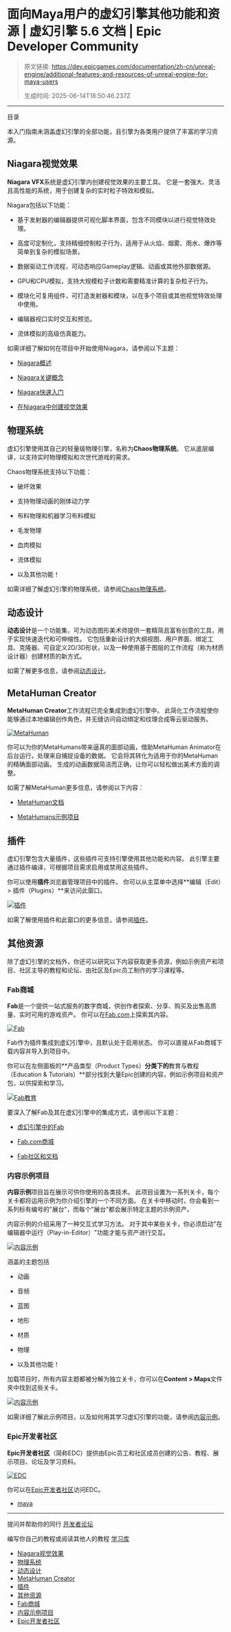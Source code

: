# 面向Maya用户的虚幻引擎其他功能和资源 | 虚幻引擎 5.6 文档 | Epic Developer Community

> 原文链接: https://dev.epicgames.com/documentation/zh-cn/unreal-engine/additional-features-and-resources-of-unreal-engine-for-maya-users
> 
> 生成时间: 2025-06-14T18:50:46.237Z

---

目录

本入门指南未涵盖虚幻引擎的全部功能，且引擎为各类用户提供了丰富的学习资源。

## Niagara视觉效果

**Niagara VFX**系统是虚幻引擎内创建视觉效果的主要工具。 它是一套强大、灵活且高性能的系统，用于创建复杂的实时粒子特效和模拟。

Niagara包括以下功能：

-   基于发射器的编辑器提供可视化脚本界面，包含不同模块以进行视觉特效处理。
    
-   高度可定制化，支持精细控制粒子行为，适用于从火焰、烟雾、雨水、爆炸等简单到复杂的模拟场景。
    
-   数据驱动工作流程，可动态响应Gameplay逻辑、动画或其他外部数据源。
    
-   GPU和CPU模拟，支持大规模粒子计数和需要精准计算的复杂粒子行为。
    
-   模块化可复用组件，可打造发射器和模块，以在多个项目或其他视觉特效处理中使用。
    
-   编辑器视口实时交互和预览。
    
-   流体模拟的高级仿真能力。
    

如需详细了解如何在项目中开始使用Niagara，请参阅以下主题：

-   [Niagara概述](https://dev.epicgames.com/documentation/zh-cn/unreal-engine/overview-of-niagara-effects-for-unreal-engine)
    
-   [Niagara关键概念](https://dev.epicgames.com/documentation/zh-cn/unreal-engine/key-concepts-in-niagara-effects-for-unreal-engine)
    
-   [Niagara快速入门](https://dev.epicgames.com/documentation/zh-cn/unreal-engine/quick-start-for-niagara-effects-in-unreal-engine)
    
-   [在Niagara中创建视觉效果](https://dev.epicgames.com/documentation/zh-cn/unreal-engine/creating-visual-effects-in-niagara-for-unreal-engine)
    

## 物理系统

虚幻引擎使用其自己的轻量级物理引擎，名称为**Chaos物理系统**。 它从底层编译，以支持实时物理模拟和次世代游戏的需求。

Chaos物理系统支持以下功能：

-   破坏效果
    
-   支持物理动画的刚体动力学
    
-   布料物理和机器学习布料模拟
    
-   毛发物理
    
-   血肉模拟
    
-   流体模拟
    
-   以及其他功能！
    

如需详细了解虚幻引擎的物理系统，请参阅[Chaos物理系统](https://dev.epicgames.com/documentation/zh-cn/unreal-engine/physics-in-unreal-engine)。

## 动态设计

**动态设计**是一个功能集，可为动态图形美术师提供一套精简且富有创意的工具，用于实现快速迭代和可伸缩性。 它包括重新设计的大纲视图、用户界面、绑定工具、克隆器、可自定义2D/3D形状，以及一种使用基于图层的工作流程（称为材质设计器）创建材质的新方式。

如需了解更多信息，请参阅[动态设计](https://dev.epicgames.com/documentation/zh-cn/unreal-engine/motion-design-in-unreal-engine)。

## MetaHuman Creator

**MetaHuman Creator**工作流程已完全集成到虚幻引擎中。 此简化工作流程使你能够通过本地编辑创作角色，并无缝访问自动绑定和纹理合成等云驱动服务。

[![MetaHuman](https://dev.epicgames.com/community/api/documentation/image/770aab30-fe1d-49b7-9945-a6d7ff563a2c?resizing_type=fit)](https://dev.epicgames.com/community/api/documentation/image/770aab30-fe1d-49b7-9945-a6d7ff563a2c?resizing_type=fit)

你可以为你的MetaHumans带来逼真的面部动画，借助MetaHuman Animator在后台运行，处理来自捕捉设备的数据。 它会将其转化为适用于你的MetaHuman的精确面部动画。 生成的动画数据简洁而正确，让你可以轻松做出美术方面的调整。

如需了解MetaHuman更多信息，请参阅以下内容：

-   [MetaHuman文档](https://dev.epicgames.com/documentation/zh-cn/metahuman/metahuman-documentation?application_version=5.0-5.5)
    
-   [MetaHumans示例项目](https://www.fab.com/listings/0281d63e-71f7-4e07-a344-5fa721ac4d35)
    

## 插件

虚幻引擎包含大量插件，这些插件可支持引擎使用其他功能和内容。 此引擎主要通过插件编译，可根据项目需求启用或禁用这些插件。

你可以使用**插件**浏览器管理项目中的插件。 你可以从主菜单中选择**编辑（Edit）> 插件（Plugins）**来访问此窗口。

[![插件](https://dev.epicgames.com/community/api/documentation/image/ce70d2b9-a7dc-4343-a3b9-422ed4dad876?resizing_type=fit)](https://dev.epicgames.com/community/api/documentation/image/ce70d2b9-a7dc-4343-a3b9-422ed4dad876?resizing_type=fit)

如需了解使用插件和此窗口的更多信息，请参阅[插件](https://dev.epicgames.com/documentation/zh-cn/unreal-engine/plugins-in-unreal-engine)。

## 其他资源

除了虚幻引擎的文档外，你还可以研究以下内容获取更多资源，例如示例资产和项目、社区主导的教程和论坛、由社区及Epic员工制作的学习课程等。

### Fab商城

**Fab**是一个提供一站式服务的数字商城，供创作者探索、分享、购买及出售高质量、实时可用的游戏资产。 你可以在[Fab.com](http://fab.com/)上探索其内容。

[![Fab](https://dev.epicgames.com/community/api/documentation/image/1baa1f05-0285-457a-b6d8-10f40618bef0?resizing_type=fit)](https://dev.epicgames.com/community/api/documentation/image/1baa1f05-0285-457a-b6d8-10f40618bef0?resizing_type=fit)

Fab作为插件集成到虚幻引擎中，且默认处于启用状态。 你可以直接从Fab商城下载内容并导入到项目中。

你可以在左侧面板的**产品类型（Product Types）**分类下的**教育与教程（Education & Tutorials）**部分找到大量Epic创建的内容，例如示例项目和资产包，以供探索和学习。

[![Fab教育](https://dev.epicgames.com/community/api/documentation/image/7f2e39c5-bea1-4797-93ad-df8d1156b6eb?resizing_type=fit)](https://dev.epicgames.com/community/api/documentation/image/7f2e39c5-bea1-4797-93ad-df8d1156b6eb?resizing_type=fit)

要深入了解Fab及其在虚幻引擎中的集成方式，请参阅以下主题：

-   [虚幻引擎中的Fab](https://dev.epicgames.com/documentation/zh-cn/unreal-engine/fab-window-in-unreal-engine)
    
-   [Fab.com商城](http://fab.com/)
    
-   [Fab社区和文档](https://dev.epicgames.com/community/fab)
    

### 内容示例项目

**内容示例**项目旨在展示可供你使用的各类技术。 此项目设置为一系列关卡，每个关卡都将运用示例为你介绍引擎的一个不同方面。 在关卡中移动时，你会看到一系列标有编号的"展台"，而每个"展台"都会展示特定主题的示例资产。

内容示例的介绍采用了一种交互式学习方法。 对于其中某些关卡，你必须启动"在编辑器中运行（Play-in-Editor）"功能才能与资产进行交互。

[![内容示例](https://dev.epicgames.com/community/api/documentation/image/c26d1ab6-1f9a-414e-ba9f-c1878de98d50?resizing_type=fit)](https://dev.epicgames.com/community/api/documentation/image/c26d1ab6-1f9a-414e-ba9f-c1878de98d50?resizing_type=fit)

涵盖的主题包括

-   动画
    
-   音频
    
-   蓝图
    
-   地形
    
-   材质
    
-   物理
    
-   以及其他功能！
    

加载项目时，所有内容主题都被分解为独立关卡，你可以在**Content > Maps**文件夹中找到这些关卡。

[![内容示例](https://dev.epicgames.com/community/api/documentation/image/4b2675b0-4b83-4f95-b008-4ff78dc32577?resizing_type=fit)](https://dev.epicgames.com/community/api/documentation/image/4b2675b0-4b83-4f95-b008-4ff78dc32577?resizing_type=fit)

如需详细了解此示例项目，以及如何用其学习虚幻引擎的功能，请参阅[内容示例](https://dev.epicgames.com/documentation/zh-cn/unreal-engine/content-examples-sample-project-for-unreal-engine)。

### Epic开发者社区

**Epic开发者社区**（简称EDC）提供由Epic员工和社区成员创建的公告、教程、展示项目、论坛及学习资料。

[![EDC](https://dev.epicgames.com/community/api/documentation/image/e5260e0f-56cc-4dc8-9a22-ede5c844fc5a?resizing_type=fit)](https://dev.epicgames.com/community/api/documentation/image/e5260e0f-56cc-4dc8-9a22-ede5c844fc5a?resizing_type=fit)

你可以在[Epic开发者社区](https://dev.epicgames.com/community/)访问EDC。

-   [maya](https://dev.epicgames.com/community/search?query=maya)

* * *

提问并帮助你的同行 [开发者论坛](https://forums.unrealengine.com/categories?tag=unreal-engine)

编写你自己的教程或阅读其他人的教程 [学习库](https://dev.epicgames.com/community/unreal-engine/learning)

-   [Niagara视觉效果](/documentation/zh-cn/unreal-engine/additional-features-and-resources-of-unreal-engine-for-maya-users#niagara%E8%A7%86%E8%A7%89%E6%95%88%E6%9E%9C)
-   [物理系统](/documentation/zh-cn/unreal-engine/additional-features-and-resources-of-unreal-engine-for-maya-users#%E7%89%A9%E7%90%86%E7%B3%BB%E7%BB%9F)
-   [动态设计](/documentation/zh-cn/unreal-engine/additional-features-and-resources-of-unreal-engine-for-maya-users#%E5%8A%A8%E6%80%81%E8%AE%BE%E8%AE%A1)
-   [MetaHuman Creator](/documentation/zh-cn/unreal-engine/additional-features-and-resources-of-unreal-engine-for-maya-users#metahumancreator)
-   [插件](/documentation/zh-cn/unreal-engine/additional-features-and-resources-of-unreal-engine-for-maya-users#%E6%8F%92%E4%BB%B6)
-   [其他资源](/documentation/zh-cn/unreal-engine/additional-features-and-resources-of-unreal-engine-for-maya-users#%E5%85%B6%E4%BB%96%E8%B5%84%E6%BA%90)
-   [Fab商城](/documentation/zh-cn/unreal-engine/additional-features-and-resources-of-unreal-engine-for-maya-users#fab%E5%95%86%E5%9F%8E)
-   [内容示例项目](/documentation/zh-cn/unreal-engine/additional-features-and-resources-of-unreal-engine-for-maya-users#%E5%86%85%E5%AE%B9%E7%A4%BA%E4%BE%8B%E9%A1%B9%E7%9B%AE)
-   [Epic开发者社区](/documentation/zh-cn/unreal-engine/additional-features-and-resources-of-unreal-engine-for-maya-users#epic%E5%BC%80%E5%8F%91%E8%80%85%E7%A4%BE%E5%8C%BA)